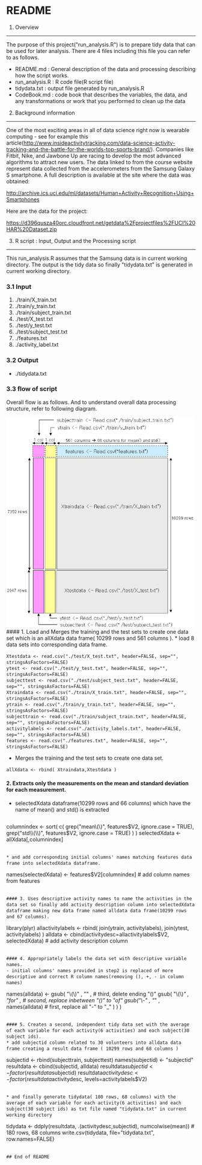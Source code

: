 README 
===================================
1. Overview 
-----------------------
The purpose of this project("run_analysis.R") is to prepare tidy data that can 
be used for later analysis. There are 4 files including this file you can refer to as follows.
* README.md :  General description of the data and processing describing how the script works. 
* run_analysis.R : R code file(R script file)
* tidydata.txt : output file generated by run_analysis.R 
* CodeBook.md : code book that describes the variables, the data, and any transformations or work that you performed to clean up the data

2. Background information
------------------------
One of the most exciting areas in all of data science right now is wearable computing - see for example this article(http://www.insideactivitytracking.com/data-science-activity-tracking-and-the-battle-for-the-worlds-top-sports-brand/). Companies like Fitbit, Nike, and Jawbone Up are racing to develop the most advanced algorithms to attract new users. The data linked to from the course website represent data collected from the accelerometers from the Samsung Galaxy S smartphone. A full description is available at the site where the data was obtained:

http://archive.ics.uci.edu/ml/datasets/Human+Activity+Recognition+Using+Smartphones

Here are the data for the project:

https://d396qusza40orc.cloudfront.net/getdata%2Fprojectfiles%2FUCI%20HAR%20Dataset.zip

3. R script : Input, Output and the Processing script
--------------------------------------------------
This run_analysis.R assumes that the Samsung data is in current working directory.
The output is the tidy data so finally "tidydata.txt" is generated in current working directory. 

### 3.1 Input
1. ./train/X_train.txt
2. ./train/y_train.txt
3. ./train/subject_train.txt
4. ./test/X_test.txt
5. ./test/y_test.txt
6. ./test/subject_test.txt
7. ./features.txt
8. ./activity_label.txt

### 3.2 Output
* ./tidydata.txt

### 3.3 flow of script 
Overall flow is as follows. And to understand overall data processing structure, refer to following diagram.

<img src="./figures/OverallDataProcessingDiagram.png" alt="OverallDataProcessingDiagram" style="width: 500px;"/>
#### 1. Load and Merges the training and the test sets to create one data set which is an allXdata data frame( 10299 rows and 561 columns ).
 * load 8 data sets into corresponding data frame. 
 
 ```
 Xtestdata <- read.csv("./test/X_test.txt", header=FALSE, sep="", stringsAsFactors=FALSE)
ytest <- read.csv("./test/y_test.txt", header=FALSE, sep="", stringsAsFactors=FALSE)
subjecttest <- read.csv("./test/subject_test.txt", header=FALSE, sep="", stringsAsFactors=FALSE)
Xtraindata <- read.csv("./train/X_train.txt", header=FALSE, sep="", stringsAsFactors=FALSE)
ytrain <- read.csv("./train/y_train.txt", header=FALSE, sep="", stringsAsFactors=FALSE)
subjecttrain <- read.csv("./train/subject_train.txt", header=FALSE, sep="", stringsAsFactors=FALSE)
activitylabels <- read.csv("./activity_labels.txt", header=FALSE, sep="", stringsAsFactors=FALSE)
features <- read.csv("./features.txt", header=FALSE, sep="", stringsAsFactors=FALSE)
 ```
 * Merges the training and the test sets to create one data set.
 
 ```
allXdata <- rbind( Xtraindata,Xtestdata )                
 ```
 

#### 2. Extracts only the measurements on the mean and standard deviation for each measurement.
 * selectedXdata dataframe(10299 rows and 66 columns) which have the name of mean() and std() is extracted
 
   ```
columnindex <- sort( c( grep("mean\\(\\)", features$V2, ignore.case = TRUE), grep("std\\(\\)", features$V2, ignore.case = TRUE) ) )
selectedXdata <- allXdata[,columnindex]
   ```
   
 * and add corresponding initial columns' names matching features data frame into selectedXdata dataframe.
 
   ```
names(selectedXdata) <- features$V2[columnindex] # add column names from features
   ``` 
   
#### 3. Uses descriptive activity names to name the activities in the data set so finally add activity description column into selectedXdata dataframe making new data frame named alldata data frame(10299 rows and 67 columns).

   ```
library(plyr)
allactivitylabels <- rbind( join(ytrain, activitylabels),
                            join(ytest, activitylabels) 
) 
alldata <- cbind(activitydesc=allactivitylabels$V2, selectedXdata) # add activity description column 
   ```
   
#### 4. Appropriately labels the data set with descriptive variable names. 
   - initial columns' names provided in step2 is replaced of more descriptive and correct R column names(removing (), +, - in column names)  
   
   ```   
names(alldata) <- gsub( "\\(\\)" , "" ,     # third, delete ending "()" 
         gsub( "\\(\\)_" , "_for_" ,   # second, replace inbetween "()" to "of"
               gsub("\\-" , "_" , names(alldata) # first, replace all "-" to "_"
               )
         )
      )
   ```
   
#### 5. Creates a second, independent tidy data set with the average of each variable for each activity(6 activities) and each subject(30 subject ids).
 * add subjectid column related to 30 volunteers into alldata data frame creating a result data frame ( 10299 rows and 68 columns )
 
 ``` 
subjectid <- rbind(subjecttrain, subjecttest)
names(subjectid) <- "subjectid"
resultdata <- cbind(subjectid, alldata)
resultdata$subjectid <- factor(resultdata$subjectid)
resultdata$activitydesc <- factor(resultdata$activitydesc, levels=activitylabels$V2)
 ```
 
 * and finally generate tidydata( 180 rows, 68 columns) with the average of each variable for each activity(6 activities) and each subject(30 subject ids) as txt file named "tidydata.txt" in current working directory
 
 ```
tidydata <- ddply(resultdata, .(activitydesc,subjectid), numcolwise(mean)) # 180 rows, 68 columns 
write.csv(tidydata, file="tidydata.txt", row.names=FALSE)
 ```
 
## End of README 
 
